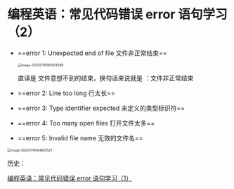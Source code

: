 # 编程英语：常见代码错误 error 语句学习（2）

<!DOCTYPE html>
<html>
<head>
<meta  charset=utf-8"/>
    <style>
        mark {
            background-color:#00ff90 ; font-weight:bold;
        }
    </style>

* ==error 1: Unexpected end of file   文件非正常结束==  

  <img src="https://gitee.com/MGzhou/zhoupic/raw/master/img/image-20200718084004389.png" alt="image-20200718084004389" style="zoom:50%;" />

  直译是 文件意想不到的结束，换句话来说就是 ：文件非正常结束

* ==error 2: Line too long          行太长==

  

* ==error 3: Type identifier expected  未定义的类型标识符==

  

* ==error 4: Too many open files   打开文件太多==

  

* ==error 5: Invalid file name    无效的文件名==

<img src="https://gitee.com/MGzhou/zhoupic/raw/master/img/image-20200718084605521.png" alt="image-20200718084605521" style="zoom:50%;" />

历史：

[编程英语：常见代码错误 error 语句学习（1）](https://blog.csdn.net/qq_38463737/article/details/107407602)